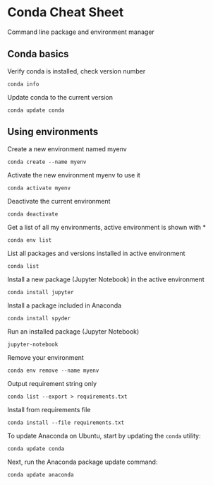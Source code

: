 # Conda Cheat Sheet

Command line package and environment manager

## Conda basics

Verify conda is installed, check version number

```none
conda info
```

Update conda to the current version

```none
conda update conda
```

## Using environments

Create a new environment named myenv

```none
conda create --name myenv
```

Activate the new environment myenv to use it

```none
conda activate myenv
```

Deactivate the current environment

```none
conda deactivate
```

Get a list of all my environments, active environment is shown with *

```none
conda env list
```

List all packages and versions installed in active environment

```none
conda list
```

Install a new package (Jupyter Notebook) in the active environment

```none
conda install jupyter
```

Install a package included in Anaconda

```none
conda install spyder
```

Run an installed package (Jupyter Notebook)

```none
jupyter-notebook
```

Remove your environment

```none
conda env remove --name myenv
```

Output requirement string only

```none
conda list --export > requirements.txt
```

Install from requirements file

```none
conda install --file requirements.txt
```

To update Anaconda on Ubuntu, start by updating the `conda` utility:

```none
conda update conda
```

Next, run the Anaconda package update command:

```none
conda update anaconda
```
